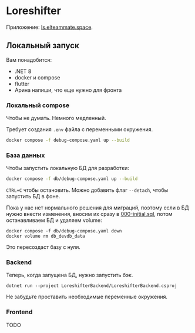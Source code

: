 # Loreshifter

Приложение: [ls.elteammate.space](https://ls.elteammate.space/).

## Локальный запуск

Вам понадобится:
- .NET 8
- docker и compose
- flutter
- Арина напиши, что еще нужно для фронта

### Локальный compose

Чтобы не думать. Немного медленный.

Требует создания `.env` файла с переменными окружения.

```sh
docker compose -f debug-compose.yaml up --build 
```

### База данных

Чтобы запустить локальную БД для разработки:

```sh
docker compose -f db/debug-compose.yaml up --build
```

`CTRL+C` чтобы остановить. Можно добавить флаг `--detach`, чтобы запустить
БД в фоне.

Пока у нас нет нормального решения для миграций, поэтому если в БД нужно
внести изменения, вносим их сразу в [000-initial.sql](db/migrations/000-initial.sql),
потом останавливаем БД и удаляем volume:
```
docker compose -f db/debug-compose.yaml down
docker volume rm db_devdb_data
```
Это пересоздаст базу с нуля.

### Backend

Теперь, когда запущена БД, нужно запустить бэк.

```
dotnet run --project LoreshifterBackend/LoreshifterBackend.csproj
```

Не забудьте проставить необходимые переменные окружения.

### Frontend

TODO
